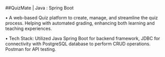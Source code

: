  ##QuizMate |  Java : Spring Boot
 
 
•	A web-based Quiz platform to create, manage, and streamline the quiz process. Helping with automated grading, enhancing both learning and teaching experiences. 

•	Tech Stack: Utilized Java Spring Boot for backend framework, JDBC for connectivity with PostgreSQL database to perform CRUD operations. Postman for API testing.


 
